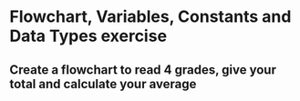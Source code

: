 # Flowchart, Variables, Constants and Data Types exercise

## Create a flowchart to read 4 grades, give your total and calculate your average

